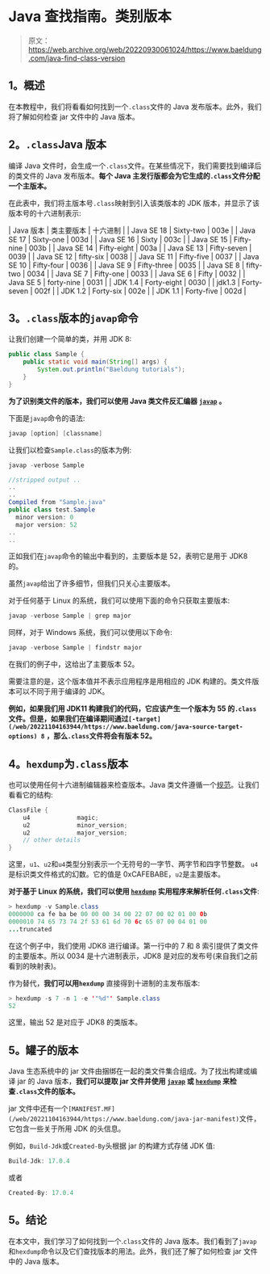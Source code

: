 # Java 查找指南。类别版本

> 原文：<https://web.archive.org/web/20220930061024/https://www.baeldung.com/java-find-class-version>

## 1。概述

在本教程中，我们将看看如何找到一个`.class`文件的 Java 发布版本。此外，我们将了解如何检查 jar 文件中的 Java 版本。

## 2。`.class`Java 版本

编译 Java 文件时，会生成一个`.class`文件。在某些情况下，我们需要找到编译后的类文件的 Java 发布版本。**每个 Java 主发行版都会为它生成的`.class`文件分配一个主版本。**

在此表中，我们将主版本号`.class`映射到引入该类版本的 JDK 版本，并显示了该版本号的十六进制表示:

| Java 版本 | 类主要版本 | 十六进制 |
| Java SE 18 | Sixty-two | 003e |
| Java SE 17 | Sixty-one | 003d |
| Java SE 16 | Sixty | 003c |
| Java SE 15 | Fifty-nine | 003b |
| Java SE 14 | Fifty-eight | 003a |
| Java SE 13 | Fifty-seven | 0039 |
| Java SE 12 | fifty-six | 0038 |
| Java SE 11 | Fifty-five | 0037 |
| Java SE 10 | Fifty-four | 0036 |
| Java SE 9 | Fifty-three | 0035 |
| Java SE 8 | fifty-two | 0034 |
| Java SE 7 | Fifty-one | 0033 |
| Java SE 6 | Fifty | 0032 |
| Java SE 5 | forty-nine | 0031 |
| JDK 1.4 | Forty-eight | 0030 |
| jdk1.3 | Forty-seven | 002f |
| JDK 1.2 | Forty-six | 002e |
| JDK 1.1 | Forty-five | 002d |

## 3。`.class`版本的`javap`命令

让我们创建一个简单的类，并用 JDK 8:

```java
public class Sample {
    public static void main(String[] args) {
        System.out.println("Baeldung tutorials");
    }
}
```

**为了识别类文件的版本，我们可以使用 Java 类文件反汇编器 [`javap`](/web/20221104163944/https://www.baeldung.com/java-class-view-bytecode#javaCommandLine) 。**

下面是`javap`命令的语法:

```java
javap [option] [classname]
```

让我们以检查`Sample.class`的版本为例:

```java
javap -verbose Sample

//stripped output ..
..
..
Compiled from "Sample.java"
public class test.Sample
  minor version: 0
  major version: 52
..
.. 
```

正如我们在`javap`命令的输出中看到的，主要版本是 52，表明它是用于 JDK8 的。

虽然`javap`给出了许多细节，但我们只关心主要版本。

对于任何基于 Linux 的系统，我们可以使用下面的命令只获取主要版本:

```java
javap -verbose Sample | grep major
```

同样，对于 Windows 系统，我们可以使用以下命令:

```java
javap -verbose Sample | findstr major
```

在我们的例子中，这给出了主要版本 52。

需要注意的是，这个版本值并不表示应用程序是用相应的 JDK 构建的。类文件版本可以不同于用于编译的 JDK。

**例如，如果我们用 JDK11 构建我们的代码，它应该产生一个版本为 55 的`.class`文件。但是，如果我们在编译期间通过`[-target](/web/20221104163944/https://www.baeldung.com/java-source-target-options) 8`** **，那么`.class`文件将会有版本 52。**

## 4。`hexdump`为`.class`版本

也可以使用任何十六进制编辑器来检查版本。Java 类文件遵循一个[规范](https://web.archive.org/web/20221104163944/https://en.wikipedia.org/wiki/Java_class_file)。让我们看看它的结构:

```java
ClassFile {
    u4             magic;
    u2             minor_version;
    u2             major_version;
    // other details
}
```

这里，`u1`、`u2`和`u4`类型分别表示一个无符号的一字节、两字节和四字节整数。
`u4`是标识类文件格式的幻数。它的值是 0xCAFEBABE，`u2`是主要版本。

**对于基于 Linux 的系统，我们可以使用 [`hexdump`](/web/20221104163944/https://www.baeldung.com/linux/create-hex-dump#using-hexdump) 实用程序来解析任何`.class`文件**:

```java
> hexdump -v Sample.class
0000000 ca fe ba be 00 00 00 34 00 22 07 00 02 01 00 0b
0000010 74 65 73 74 2f 53 61 6d 70 6c 65 07 00 04 01 00
...truncated 
```

在这个例子中，我们使用 JDK8 进行编译。第一行中的 7 和 8 索引提供了类文件的主要版本。所以 0034 是十六进制表示，JDK8 是对应的发布号(来自我们之前看到的映射表)。

作为替代，**我们可以用`hexdump`** 直接得到十进制的主发布版本:

```java
> hexdump -s 7 -n 1 -e '"%d"' Sample.class
52
```

这里，输出 52 是对应于 JDK8 的类版本。

## 5。罐子的版本

Java 生态系统中的 jar 文件由捆绑在一起的类文件集合组成。为了找出构建或编译 jar 的 Java 版本，**我们可以提取 jar 文件并使用 [`javap`](/web/20221104163944/https://www.baeldung.com/java-class-view-bytecode#javaCommandLine) 或 [`hexdump`](/web/20221104163944/https://www.baeldung.com/linux/create-hex-dump#using-hexdump) 来检查`.class`文件的版本。**

jar 文件中还有一个`[MANIFEST.MF](/web/20221104163944/https://www.baeldung.com/java-jar-manifest)`文件，它包含一些关于所用 JDK 的头信息。

例如，`Build-Jdk`或`Created-By`头根据 jar 的构建方式存储 JDK 值:

```java
Build-Jdk: 17.0.4
```

或者

```java
Created-By: 17.0.4
```

## 5。结论

在本文中，我们学习了如何找到一个.`class`文件的 Java 版本。我们看到了`javap`和`hexdump`命令以及它们查找版本的用法。此外，我们还了解了如何检查 jar 文件中的 Java 版本。